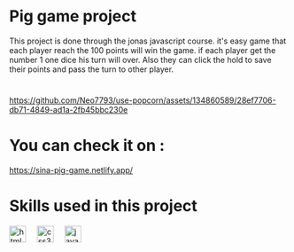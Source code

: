 # Pig game project

This project is done through the jonas javascript course. it's easy game that each player reach the 100 points will win the game. if each player get the number 1 one dice his turn will over. Also they can click the hold to save their points and pass the turn to other player.

# 
https://github.com/Neo7793/use-popcorn/assets/134860589/28ef7706-db71-4849-ad1a-2fb45bbc230e

# You can check it on : 

https://sina-pig-game.netlify.app/


# Skills used in this project 
<div align="left">
  <img src="https://cdn.jsdelivr.net/gh/devicons/devicon/icons/html5/html5-original.svg" height="30" alt="html5 logo"  />
  <img width="12" />
  <img src="https://cdn.jsdelivr.net/gh/devicons/devicon/icons/css3/css3-original.svg" height="30" alt="css3 logo"  />
  <img width="12" />
  <img src="https://cdn.jsdelivr.net/gh/devicons/devicon/icons/javascript/javascript-original.svg" height="30" alt="javascript logo"  />
  <img width="12" />
</div>
